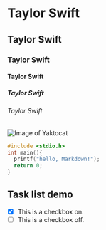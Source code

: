 # Taylor Swift
## Taylor Swift
### Taylor Swift
#### Taylor Swift
##### Taylor Swift
###### Taylor Swift

![Image of Yaktocat](https://octodex.github.com/images/yaktocat.png "It's a big one")

```C
#include <stdio.h>
int main(){
  printf("hello, Markdown!");
  return 0;
}
```

## Task list demo

- [x] This is a checkbox on.
- [ ] This is a checkbox off.
